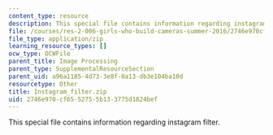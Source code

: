 ```yaml
---
content_type: resource
description: This special file contains information regarding instagram filter.
file: /courses/res-2-006-girls-who-build-cameras-summer-2016/2746e970cf6552755b133775d1824bef_Instagram_filter.zip
file_type: application/zip
learning_resource_types: []
ocw_type: OCWFile
parent_title: Image Processing
parent_type: SupplementalResourceSection
parent_uid: a96a1185-4d73-3e8f-0a13-db3e104ba10d
resourcetype: Other
title: Instagram_filter.zip
uid: 2746e970-cf65-5275-5b13-3775d1824bef
---
```

This special file contains information regarding instagram filter.

